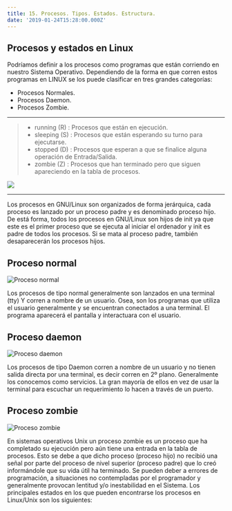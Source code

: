 ```yaml
---
title: 15. Procesos. Tipos. Estados. Estructura.
date: '2019-01-24T15:28:00.000Z'
---
```


## Procesos y estados en Linux

Podríamos definir a los procesos como programas que están corriendo en nuestro Sistema Operativo. Dependiendo de la forma en que corren estos programas en LINUX se los puede clasificar en tres grandes categorías:
- Procesos Normales.
- Procesos Daemon.
- Procesos Zombie.

---

> - running (R) : Procesos que están en ejecución.
> - sleeping (S) : Procesos que están esperando su turno para ejecutarse.
> - stopped (D) : Procesos que esperan a que se finalice alguna operación de Entrada/Salida.
> - zombie (Z) : Procesos que han terminado pero que siguen apareciendo en la tabla de procesos.

<img aling="middle" style="position: relative; display: block; margin-left: auto; margin-right: auto; z-index: 1;" src="https://www.monografias.com/trabajos26/estados-proceso-hilos/gra1.jpg">

---

Los procesos en GNU/Linux son organizados de forma jerárquica, cada proceso es lanzado por un proceso padre y es denominado proceso hijo. De está forma, todos los procesos en GNU/Linux son hijos de init ya que este es el primer proceso que se ejecuta al iniciar el ordenador y init es padre de todos los procesos. Si se mata al proceso padre, también desaparecerán los procesos hijos.

## Proceso normal

![Proceso normal](https://3.bp.blogspot.com/-HqF9cgEwnb8/T9WzdauYOVI/AAAAAAAAA2s/aTTeiOMn6Js/s200/tux-logo.png)

Los procesos de tipo normal generalmente son lanzados en una terminal (tty) Y corren a nombre de un usuario. Osea, son los programas que utiliza el usuario generalmente y se encuentran conectados a una terminal. El programa aparecerá el pantalla y interactuara con el usuario.

## Proceso daemon

![Proceso daemon](https://4.bp.blogspot.com/-TjV54hWOmOo/T9Wzb-GNu0I/AAAAAAAAA2c/Xw56_3_RWB0/s200/kianzo-tux-devil-2066.png)

Los procesos de tipo Daemon corren a nombre de un usuario y no tienen salida directa por una terminal, es decir corren en 2º plano. Generalmente los conocemos como servicios. La gran mayoría de ellos en vez de usar la terminal para escuchar un requerimiento lo hacen a través de un puerto.

## Proceso zombie

![Proceso zombie](https://2.bp.blogspot.com/-tYLDhOMbFPE/T9WzcpVSfOI/AAAAAAAAA2k/kqwFWlgXoh4/s200/superstar-zombie-tux-1963.png)

En sistemas operativos Unix un proceso zombie es un proceso que ha completado su ejecución pero aún tiene una entrada en la tabla de procesos. Esto se debe a que dicho proceso (proceso hijo) no recibió una señal por parte del proceso de nivel superior (proceso padre) que lo creó informándole que su vida útil ha terminado. Se pueden deber a errores de programación, a situaciones no contempladas por el programador y generalmente provocan lentitud y/o inestabilidad en el Sistema.
Los principales estados en los que pueden encontrarse los procesos en Linux/Unix son los siguientes:




